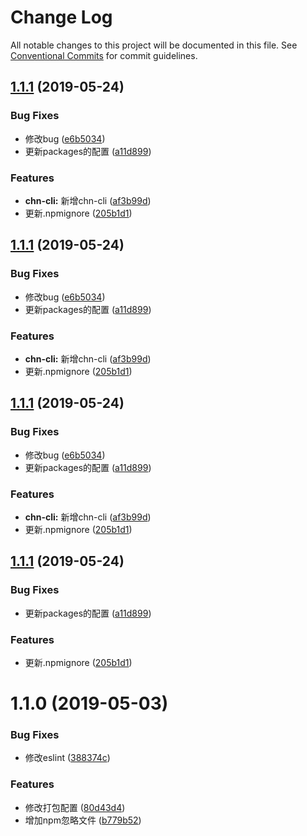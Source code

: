 # Change Log

All notable changes to this project will be documented in this file.
See [Conventional Commits](https://conventionalcommits.org) for commit guidelines.

## [1.1.1](https://github.com/SealUI/seal/compare/sealui-storage@1.1.0...sealui-storage@1.1.1) (2019-05-24)


### Bug Fixes

* 修改bug ([e6b5034](https://github.com/SealUI/seal/commit/e6b5034))
* 更新packages的配置 ([a11d899](https://github.com/SealUI/seal/commit/a11d899))


### Features

* **chn-cli:** 新增chn-cli ([af3b99d](https://github.com/SealUI/seal/commit/af3b99d))
* 更新.npmignore ([205b1d1](https://github.com/SealUI/seal/commit/205b1d1))





## [1.1.1](https://github.com/SealUI/seal/compare/sealui-storage@1.1.0...sealui-storage@1.1.1) (2019-05-24)


### Bug Fixes

* 修改bug ([e6b5034](https://github.com/SealUI/seal/commit/e6b5034))
* 更新packages的配置 ([a11d899](https://github.com/SealUI/seal/commit/a11d899))


### Features

* **chn-cli:** 新增chn-cli ([af3b99d](https://github.com/SealUI/seal/commit/af3b99d))
* 更新.npmignore ([205b1d1](https://github.com/SealUI/seal/commit/205b1d1))





## [1.1.1](https://github.com/SealUI/seal/compare/sealui-storage@1.1.0...sealui-storage@1.1.1) (2019-05-24)


### Bug Fixes

* 修改bug ([e6b5034](https://github.com/SealUI/seal/commit/e6b5034))
* 更新packages的配置 ([a11d899](https://github.com/SealUI/seal/commit/a11d899))


### Features

* **chn-cli:** 新增chn-cli ([af3b99d](https://github.com/SealUI/seal/commit/af3b99d))
* 更新.npmignore ([205b1d1](https://github.com/SealUI/seal/commit/205b1d1))





## [1.1.1](https://github.com/SealUI/seal/compare/sealui-storage@1.1.0...sealui-storage@1.1.1) (2019-05-24)


### Bug Fixes

* 更新packages的配置 ([a11d899](https://github.com/SealUI/seal/commit/a11d899))


### Features

* 更新.npmignore ([205b1d1](https://github.com/SealUI/seal/commit/205b1d1))





# 1.1.0 (2019-05-03)


### Bug Fixes

* 修改eslint ([388374c](https://github.com/SealUI/seal/commit/388374c))


### Features

* 修改打包配置 ([80d43d4](https://github.com/SealUI/seal/commit/80d43d4))
* 增加npm忽略文件 ([b779b52](https://github.com/SealUI/seal/commit/b779b52))
